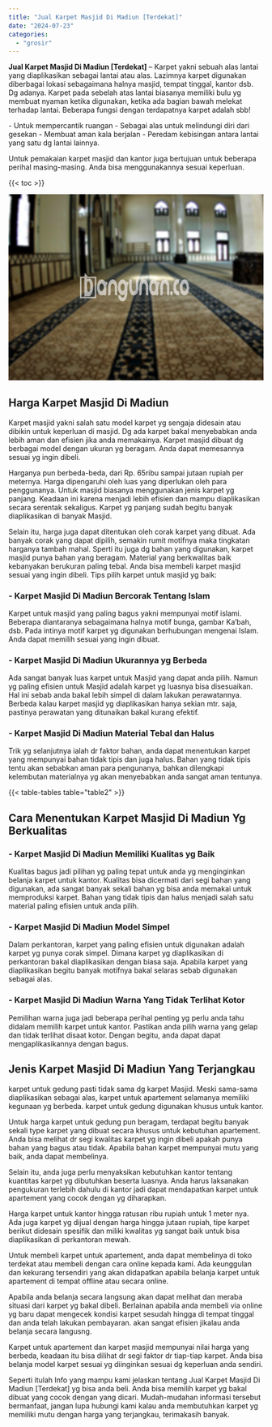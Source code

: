 ```yaml
---
title: "Jual Karpet Masjid Di Madiun [Terdekat]"
date: "2024-07-23"
categories: 
  - "grosir"
---
```


**Jual Karpet Masjid Di Madiun \[Terdekat\]** – Karpet yakni sebuah alas lantai yang diaplikasikan sebagai lantai atau alas. Lazimnya karpet digunakan diberbagai lokasi sebagaimana halnya masjid, tempat tinggal, kantor dsb. Dg adanya. Karpet pada sebelah atas lantai biasanya memiliki bulu yg membuat nyaman ketika digunakan, ketika ada bagian bawah melekat terhadap lantai. Beberapa fungsi dengan terdapatnya karpet adalah sbb!

\- Untuk mempercantik ruangan - Sebagai alas untuk melindungi diri dari gesekan - Membuat aman kala berjalan - Peredam kebisingan antara lantai yang satu dg lantai lainnya.

Untuk pemakaian karpet masjid dan kantor juga bertujuan untuk beberapa perihal masing-masing. Anda bisa menggunakannya sesuai keperluan.

{{< toc >}}

![Jual Karpet Masjid Di Madiun [Terdekat]](/images/grosir-karpet-murah-72.png)

## Harga Karpet Masjid Di Madiun

Karpet masjid yakni salah satu model karpet yg sengaja didesain atau dibikin untuk keperluan di masjid. Dg ada karpet bakal menyebabkan anda lebih aman dan efisien jika anda memakainya. Karpet masjid dibuat dg berbagai model dengan ukuran yg beragam. Anda dapat memesannya sesuai yg ingin dibeli.

Harganya pun berbeda-beda, dari Rp. 65ribu sampai jutaan rupiah per meternya. Harga dipengaruhi oleh luas yang diperlukan oleh para penggunanya. Untuk masjid biasanya menggunakan jenis karpet yg panjang. Keadaan ini karena menjadi lebih efisien dan mampu diaplikasikan secara serentak sekaligus. Karpet yg panjang sudah begitu banyak diaplikasikan di banyak Masjid.

Selain itu, harga juga dapat ditentukan oleh corak karpet yang dibuat. Ada banyak corak yang dapat dipilih, semakin rumit motifnya maka tingkatan harganya tambah mahal. Sperti itu juga dg bahan yang digunakan, karpet masjid punya bahan yang beragam. Material yang berkwalitas baik kebanyakan berukuran paling tebal. Anda bisa membeli karpet masjid sesuai yang ingin dibeli. Tips pilih karpet untuk masjid yg baik:

### \- Karpet Masjid Di Madiun Bercorak Tentang Islam

Karpet untuk masjid yang paling bagus yakni mempunyai motif islami. Beberapa diantaranya sebagaimana halnya motif bunga, gambar Ka’bah, dsb. Pada intinya motif karpet yg digunakan berhubungan mengenai Islam. Anda dapat memilih sesuai yang ingin dibuat.

### \- Karpet Masjid Di Madiun Ukurannya yg Berbeda

Ada sangat banyak luas karpet untuk Masjid yang dapat anda pilih. Namun yg paling efisien untuk Masjid adalah karpet yg luasnya bisa disesuaikan. Hal ini sebab anda bakal lebih simpel di dalam lakukan perawatannya. Berbeda kalau karpet masjid yg diaplikasikan hanya sekian mtr. saja, pastinya perawatan yang ditunaikan bakal kurang efektif.

### \- Karpet Masjid Di Madiun Material Tebal dan Halus

Trik yg selanjutnya ialah dr faktor bahan, anda dapat menentukan karpet yang mempunyai bahan tidak tipis dan juga halus. Bahan yang tidak tipis tentu akan sebabkan aman para pengunanya, bahkan dilengkapi kelembutan materialnya yg akan menyebabkan anda sangat aman tentunya.

{{< table-tables table="table2" >}}

## Cara Menentukan Karpet Masjid Di Madiun Yg Berkualitas

### \- Karpet Masjid Di Madiun Memiliki Kualitas yg Baik

Kualitas bagus jadi pilihan yg paling tepat untuk anda yg menginginkan belanja karpet untuk kantor. Kualitas bisa dicermati dari segi bahan yang digunakan, ada sangat banyak sekali bahan yg bisa anda memakai untuk memproduksi karpet. Bahan yang tidak tipis dan halus menjadi salah satu material paling efisien untuk anda pilih.

### \- Karpet Masjid Di Madiun Model Simpel

Dalam perkantoran, karpet yang paling efisien untuk digunakan adalah karpet yg punya corak simpel. Dimana karpet yg diaplikasikan di perkantoran bakal diaplikasikan dengan biasa saja. Apabila karpet yang diaplikasikan begitu banyak motifnya bakal selaras sebab digunakan sebagai alas.

### \- Karpet Masjid Di Madiun Warna Yang Tidak Terlihat Kotor

Pemilihan warna juga jadi beberapa perihal penting yg perlu anda tahu didalam memilih karpet untuk kantor. Pastikan anda pilih warna yang gelap dan tidak terlihat disaat kotor. Dengan begitu, anda dapat dapat mengaplikasikannya dengan bagus.

## Jenis Karpet Masjid Di Madiun Yang Terjangkau

karpet untuk gedung pasti tidak sama dg karpet Masjid. Meski sama-sama diaplikasikan sebagai alas, karpet untuk apartement selamanya memiliki kegunaan yg berbeda. karpet untuk gedung digunakan khusus untuk kantor.

Untuk harga karpet untuk gedung pun beragam, terdapat begitu banyak sekali type karpet yang dibuat secara khusus untuk kebutuhan apartement. Anda bisa melihat dr segi kwalitas karpet yg ingin dibeli apakah punya bahan yang bagus atau tidak. Apabila bahan karpet mempunyai mutu yang baik, anda dapat membelinya.

Selain itu, anda juga perlu menyaksikan kebutuhkan kantor tentang kuantitas karpet yg dibutuhkan beserta luasnya. Anda harus laksanakan pengukuran terlebih dahulu di kantor jadi dapat mendapatkan karpet untuk apartement yang cocok dengan yg diharapkan.

Harga karpet untuk kantor hingga ratusan ribu rupiah untuk 1 meter nya. Ada juga karpet yg dijual dengan harga hingga jutaan rupiah, tipe karpet berikut didesain spesifik dan miliki kwalitas yg sangat baik untuk bisa diaplikasikan di perkantoran mewah.

Untuk membeli karpet untuk apartement, anda dapat membelinya di toko terdekat atau membeli dengan cara online kepada kami. Ada keunggulan dan kekurang tersendiri yang akan didapatkan apabila belanja karpet untuk apartement di tempat offline atau secara online.

Apabila anda belanja secara langsung akan dapat melihat dan meraba situasi dari karpet yg bakal dibeli. Berlainan apabila anda membeli via online yg baru dapat mengecek kondisi karpet sesudah hingga di tempat tinggal dan anda telah lakukan pembayaran. akan sangat efisien jikalau anda belanja secara langusng.

Karpet untuk apartement dan karpet masjid mempunyai nilai harga yang berbeda, keadaan itu bisa dilihat dr segi faktor dr tiap-tiap karpet. Anda bisa belanja model karpet sesuai yg diinginkan sesuai dg keperluan anda sendiri.

Seperti itulah Info yang mampu kami jelaskan tentang Jual Karpet Masjid Di Madiun \[Terdekat\] yg bisa anda beli. Anda bisa memilih karpet yg bakal dibuat yang cocok dengan yang dicari. Mudah-mudahan informasi tersebut bermanfaat, jangan lupa hubungi kami kalau anda membutuhkan karpet yg memiliki mutu dengan harga yang terjangkau, terimakasih banyak.
